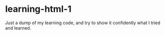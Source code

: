 # learning-html-1
Just a dump of my learning code, and try to show it confidently what I tried and learned.

